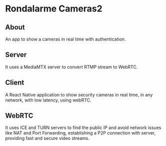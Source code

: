 # Rondalarme Cameras2

## About
An app to show a cameras in real time with authentication.

## Server
It uses a MediaMTX server to convert RTMP stream to WebRTC.

## Client
A React Native application to show security cameras in real time, in any network, with low latency, using webRTC.

## WebRTC
It uses ICE and TURN servers to find the public IP and avoid network issues like NAT and Port Forwarding, establishing a P2P connection with server, providing fast and secure video streams.
